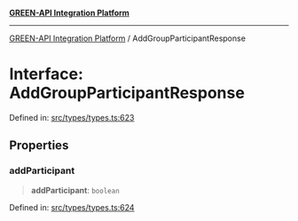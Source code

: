 [**GREEN-API Integration Platform**](../README.md)

***

[GREEN-API Integration Platform](../globals.md) / AddGroupParticipantResponse

# Interface: AddGroupParticipantResponse

Defined in: [src/types/types.ts:623](https://github.com/green-api/greenapi-integration/blob/62a96bf9bfbccb88022bc7b0859de19e8c48289f/src/types/types.ts#L623)

## Properties

### addParticipant

> **addParticipant**: `boolean`

Defined in: [src/types/types.ts:624](https://github.com/green-api/greenapi-integration/blob/62a96bf9bfbccb88022bc7b0859de19e8c48289f/src/types/types.ts#L624)
